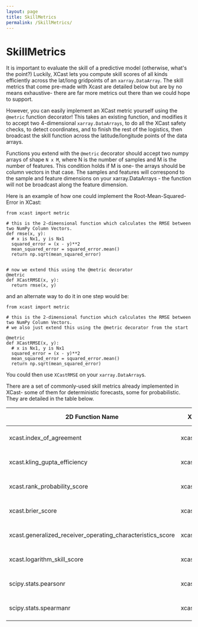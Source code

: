 ```yaml
---
layout: page
title: SkillMetrics
permalink: /SkillMetrics/
---
```


# SkillMetrics

It is important to evaluate the skill of a predictive model (otherwise, what's the point?) Luckily, XCast lets you compute skill scores of all kinds efficiently across the lat/long gridpoints of an `xarray.DataArray`. The skill metrics that come pre-made with Xcast are detailed below but are by no means exhaustive- there are far more metrics out there than we could hope to support. 

However, you can easily implement an XCast metric yourself using the `@metric` function decorator! This takes an existing function, and modifies it to accept two 4-dimensional `xarray.DataArrays`, to do all the XCast safety checks, to detect coordinates, and to finish the rest of the logistics, then broadcast the skill function across the latitude/longitude points of the data arrays.

Functions you extend with the `@metric` decorator should accept two numpy arrays of shape `N x M`, where N is the number of samples and M is the number of features. This condition holds if M is one- the arrays should be column vectors in that case. The samples and features will correspond to the sample and feature dimensions on your xarray.DataArrays - the function will not be broadcast along the feature dimension. 

Here is an example of how one could implement the Root-Mean-Squared-Error in XCast: 

```
from xcast import metric 

# this is the 2-dimensional function which calculates the RMSE between two NumPy Column Vectors.
def rmse(x, y):
  # x is Nx1, y is Nx1
  squared_error = (x - y)**2 
  mean_squared_error = squared_error.mean() 
  return np.sqrt(mean_squared_error) 
  
  
# now we extend this using the @metric decorator 
@metric
def XCastRMSE(x, y): 
  return rmse(x, y) 
```

and an alternate way to do it in one step would be: 

```
from xcast import metric 

# this is the 2-dimensional function which calculates the RMSE between two NumPy Column Vectors.
# we also just extend this using the @metric decorator from the start

@metric
def XCastRMSE(x, y): 
  # x is Nx1, y is Nx1
  squared_error = (x - y)**2 
  mean_squared_error = squared_error.mean() 
  return np.sqrt(mean_squared_error) 
```

You could then use `XCastRMSE` on your `xarray.DataArray`s. 

There are a set of commonly-used skill metrics already implemented in XCast- some of them for deterministic forecasts, some for probabilistic. They are detailed in the table below. 

| 2D Function Name    | XCast Function Name    |     Intended Purpose     |    More information   |
| ------------------- | ---------------------- | ------------------------ | --------------------- |
| xcast.index_of_agreement  | xcast.IndexOfAgreement       |   Deterministic Forecasts (Nx1)  |     [link](https://agrimetsoft.com/calculators/Index%20of%20Agreement) [paper](https://www.researchgate.net/publication/235961403_A_refined_index_of_model_performance)        |
| xcast.kling_gupta_efficiency  | xcast.KlingGuptaEfficiency | Deterministic Forecasts (Nx1) |  [link](https://agrimetsoft.com/calculators/Kling-Gupta%20efficiency#) |
| xcast.rank_probability_score  | xcast.RankProbabilityScore | Probabilistic Forecasts (NxM) |  [link](https://stats.stackexchange.com/questions/112250/understanding-the-rank-probability-score#) |
| xcast.brier_score  | xcast.BrierScore | Probabilistic Forecasts (NxM) |  [link](https://en.wikipedia.org/wiki/Brier_score) |
| xcast.generalized_receiver_operating_characteristics_score | xcast.GROCS | Probabilistic Forecasts (NxM) | [link](https://iri.columbia.edu/wp-content/uploads/2013/07/scoredescriptions.pdf) | 
| xcast.logarithm_skill_score | xcast.LSS | Probabilistic Forecasts (NxM) | [link](https://www.researchgate.net/publication/317174540_Assessing_probabilistic_predictions_of_ENSO_phase_and_intensity_from_the_North_American_Multimodel_Ensemble/figures?lo=1) | 
| scipy.stats.pearsonr | xcast.Pearson | Deterministic Forecasts (Nx1) | [link](https://docs.scipy.org/doc/scipy/reference/generated/scipy.stats.pearsonr.html) | 
| scipy.stats.spearmanr | xcast.Spearman | Deterministic Forecasts (Nx1) | [link](https://docs.scipy.org/doc/scipy/reference/generated/scipy.stats.spearmanr.html) | 




